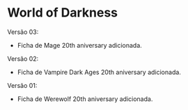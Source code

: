 # World of Darkness

Versão 03:
- Ficha de Mage 20th aniversary adicionada.

Versão 02:
- Ficha de Vampire Dark Ages 20th aniversary adicionada.

Versão 01:
- Ficha de Werewolf 20th aniversary adicionada.
